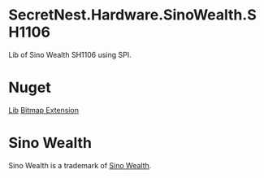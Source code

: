 # SecretNest.Hardware.SinoWealth.SH1106
Lib of Sino Wealth SH1106 using SPI.

# Nuget
[Lib](https://www.nuget.org/packages/SecretNest.Hardware.SinoWealth.SH1106)
[Bitmap Extension](https://www.nuget.org/packages/SecretNest.Hardware.SinoWealth.SH1106BitmapExtension)

# Sino Wealth
Sino Wealth is a trademark of [Sino Wealth](http://www.sinowealth.com/).
